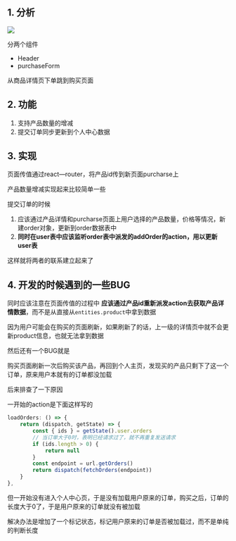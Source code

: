 ## 1. 分析

![](http://ww1.sinaimg.cn/large/006PpBLoly1g4ikqsjl8aj30cb0o2glw.jpg)

分两个组件
- Header
- purchaseForm

从商品详情页下单跳到购买页面
## 2. 功能

1. 支持产品数量的增减
2. 提交订单同步更新到个人中心数据


## 3. 实现

页面传值通过react—router，将产品id传到新页面purcharse上

产品数量增减实现起来比较简单一些

提交订单的时候
1. 应该通过产品详情和purcharse页面上用户选择的产品数量，价格等情况，新建order对象，更新到order数据表中
2. **同时在user表中应该监听order表中派发的addOrder的action，用以更新user表**

这样就将两者的联系建立起来了

## 4. 开发的时候遇到的一些BUG

同时应该注意在页面传值的过程中
**应该通过产品id重新派发action去获取产品详情数据**，而不是从直接从`entities.product`中拿到数据

因为用户可能会在购买的页面刷新，如果刷新了的话，上一级的详情页中就不会更新product信息，也就无法拿到数据

然后还有一个BUG就是

购买页面刷新一次后购买该产品，再回到个人主页，发现买的产品只剩下了这一个订单，原来用户本就有的订单都没加载

后来排查了一下原因

一开始的action是下面这样写的
```js
loadOrders: () => {
    return (dispatch, getState) => {
        const { ids } = getState().user.orders
        // 当订单大于0时，表明已经请求过了，就不再重复发送请求
        if (ids.length > 0) {
            return null
        }
        const endpoint = url.getOrders()
        return dispatch(fetchOrders(endpoint))
    }
},
```

但一开始没有进入个人中心页，于是没有加载用户原来的订单，购买之后，订单的长度大于0了，于是用户原来的订单就没有被加载

解决办法是增加了一个标记状态，标记用户原来的订单是否被加载过，而不是单纯的判断长度